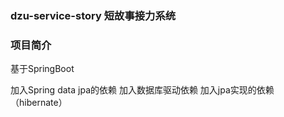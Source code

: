 ### dzu-service-story 短故事接力系统

### 项目简介
基于SpringBoot

加入Spring data jpa的依赖
加入数据库驱动依赖
加入jpa实现的依赖（hibernate）